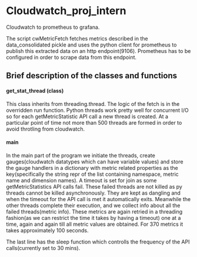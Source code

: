 # Cloudwatch_proj_intern
Cloudwatch to prometheus to grafana.

The script cwMetricFetch fetches metrics described in the data_consolidated pickle and uses the python client for prometheus to publish this extracted data on an http endpoint(9106). Prometheus has to be configured in order to scrape data from this endpoint.

## Brief description of the classes and functions

#### get_stat_thread (class)
This class inherits from threading.thread. The logic of the fetch is in the overridden run function. Python threads work pretty well for concurrent I/O so for each getMetricStatistic API call a new thread is created. At a particular point of time not more than 500 threads are formed in order to avoid throtling from cloudwatch.

#### main
In the main part of the program we initiate the threads, create gauges(cloudwatch datatypes which can have variable values) and store the gauge handlers in a dictionary with metric related properties as the key(specifically the string repr of the list containing namespace, metric name and dimension names). A timeout is set for join as some getMetricStatistics API calls fail. These failed threads are not killed as py threads cannot be killed asynchronously. They are kept as dangling and when the timeout for the API call is met it automatically exits. Meanwhile the other threads complete their execution, and we collect info about all the failed threads(metric info). These metrics are again retried in a threading fashion(as we can restrict the time it takes by having a timeout) one at a time, again and again till all metric values are obtained. For 370 metrics it takes approximately 100 seconds.

The last line has the sleep function which controlls the frequency of the API calls(currently set to 30 mins).
